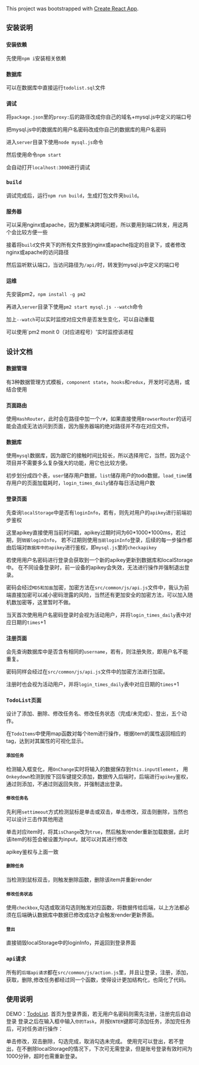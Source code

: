 This project was bootstrapped with [Create React App](https://github.com/facebook/create-react-app).

## `安装说明`

### `安装依赖`
先使用`npm i`安装相关依赖
### `数据库`
可以在数据库中直接运行`todolist.sql`文件
### `调试`
将`package.json`里的`proxy:`后的路径改成你自己的域名+mysql.js中定义的端口号

把mysql.js中的数据库的用户名密码改成你自己的数据库的用户名密码

进入`server`目录下使用`node mysql.js`命令

然后使用命令`npm start`

会自动打开`localhost:3000`进行调试
### `build`
调试完成后，运行`npm run build`，生成打包文件夹`build`。
### `服务器`
可以采用nginx或apache，因为要解决跨域问题，所以要用到端口转发，用这两个会比较方便一些

接着将`build`文件夹下的所有文件放到nginx或apache指定的目录下，或者修改nginx或apache的访问路径

然后监听默认端口，当访问路径为`/api/`时，转发到mysql.js中定义的端口号

### `运维`
先安装pm2，`npm install -g pm2`

再进入`server`目录下使用`pm2 start mysql.js --watch`命令

加上`--watch`可以实时监控对应文件是否发生变化，可以自动重载

可以使用`pm2 monit 0（对应进程号）'实时监控该进程

## `设计文档`
### `数据管理`
有3种数据管理方式模板，`component state`，`hooks`和`redux`，开发时可选用，或结合使用
### `页面路由`
使用`HashRouter`，此时会在路径中加一个`/#`，如果直接使用`BrowserRouter`的话可能会造成无法访问到页面，因为服务器端的绝对路径并不存在对应文件。
### `数据库`
使用`mysql`数据库，因为跟它的接触时间比较长，所以选择用它，当然，因为这个项目并不需要多么复杂强大的功能，用它也比较方便。

初步划分成四个表，`user`储存用户数据，`list`储存用户的todo数据，`load_time`储存用户的页面加载耗时，`login_times_daily`储存每日活动用户数
### `登录页面`
先查询`localStorage`中是否有`loginInfo`，若有，则先对用户的`apikey`进行前端初步鉴权

这里apikey直接使用当前时间戳，apikey过期时间为60\*1000\*1000ms，若过期，则`销毁loginInfo`，
若不过期则使用`当前loginInfo`登录，后续的每一步操作都由后端对`数据库中的apikey`进行鉴权，即`mysql.js`里的`checkapikey`

若使用用户名密码进行登录会获取到一个新的apikey更新到数据库和localStorage中。
在不同设备登录时，前一设备的apikey会失效，无法进行操作并强制退出登录。

密码会经过`MD5和加盐`加密，加密方法在`src/common/js/api.js`文件中，我认为前端直接加密可以减小密码泄露的风险，当然还有更加安全的加密方法，可以加入随机数加密等，这里暂时不做。

当天首次使用用户名密码登录时会视为活动用户，并将`login_times_daily`表中对应日期的`times`+1

### `注册页面`
会先查询数据库中是否含有相同的`username`，若有，则注册失败，即用户名不能重复。

密码同样会经过在`src/common/js/api.js`文件中的加密方法进行加密。

注册时也会视为活动用户，并将`login_times_daily`表中对应日期的`times`+1

### `TodoList页面`
设计了添加、删除、修改任务名、修改任务状态（完成/未完成）、登出，五个动作。

在`TodoItems`中使用map函数对每个item进行操作，根据item的属性返回相应的tag，达到对其属性的可视化显示。

#### `添加任务`
检测输入框变化，用`OnChange`实时将输入的数据保存到`this.inputElement`，
用`Onkeydown`检测到按下回车键提交添加，数据传入后端时，后端进行`apikey`鉴权，通过则添加，不通过则返回失败，并强制退出登录。
#### `修改任务名`
先利用`settimeout`方式检测鼠标是单击或双击，单击修改，双击则删除，当然也可以设计三击作其他用途

单击对应item时，将其`isChange`改为`true`，然后触发render重新加载数据，此时该item的标签会被设置为input，就可以对其进行修改

apikey鉴权与上面一致
#### `删除任务`
当检测到鼠标双击，则触发删除函数，删除该item并重新render

#### `修改任务状态`
使用`checkbox`,勾选或取消勾选则触发对应函数，将数据传给后端，以上方法都必须在后端确认数据库中数据已修改成功才会触发render更新界面。

#### `登出`
直接销毁localStorage中的loginInfo，并返回到登录界面

### `api请求`
所有的`后端api请求`都在`src/common/js/action.js`里，并且让登录，注册，添加，获取，删除,修改任务都经过同一个函数，使得设计更加结构化，也简化了代码。

## `使用说明`
DEMO：[TodoList](https://www.xinony.cn).
首页为登录界面，若无用户名密码则需先注册，注册完后自动登录
登录之后在输入框中输入`你的Task`，并按`ENTER`键即可添加任务，添加完任务后，可对任务进行操作：

单击修改，双击删除，勾选完成，取消勾选未完成。
使用完可以登出，若不登出，在不删除localStorage的情况下，下次可无需登录，但是账号登录有效时间为1000分钟，超时也需重新登录。
